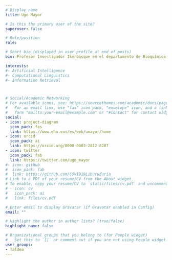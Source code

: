 ```yaml
---
# Display name
title: Ugo Mayor

# Is this the primary user of the site?
superuser: false

# Role/position
role: 

# Short bio (displayed in user profile at end of posts)
bio: Profesor Investigador Ikerbasque en el departamento de Bioquímica y Biología Molecular de la UPV/EHU. Doctor en Biología por la Universidad de Cambridge. Coordinador del desarrollo de un protocolo de detección de SARS-CoV-2 por RT-PCR en Marzo 2020.

interests:
#- Artificial Intelligence
#- Computational Linguistics
#- Information Retrieval



# Social/Academic Networking
# For available icons, see: https://sourcethemes.com/academic/docs/page-builder/#icons
#   For an email link, use "fas" icon pack, "envelope" icon, and a link in the
#   form "mailto:your-email@example.com" or "#contact" for contact widget.
social:
- icon: project-diagram
  icon_pack: fas
  link: https://www.ehu.eus/es/web/umayor/home
- icon: orcid
  icon_pack: ai
  link: https://orcid.org/0000-0003-2812-8287
- icon: twitter
  icon_pack: fab
  link: https://twitter.com/ugo_mayor
#- icon: github
#  icon_pack: fab
#  link: https://github.com/COVID19LiburuZuria
# Link to a PDF of your resume/CV from the About widget.
# To enable, copy your resume/CV to `static/files/cv.pdf` and uncomment the lines below.
# - icon: cv
#   icon_pack: ai
#   link: files/cv.pdf

# Enter email to display Gravatar (if Gravatar enabled in Config)
email: ""

# Highlight the author in author lists? (true/false)
highlight_name: false

# Organizational groups that you belong to (for People widget)
#   Set this to `[]` or comment out if you are not using People widget.
user_groups:
- Taldea
---
```


